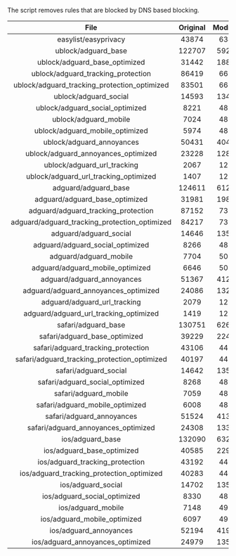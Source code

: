 The script removes rules that are blocked by DNS based blocking.


| File | Original | Modified |
|:----:|:-----:|:-----:|
| easylist/easyprivacy | 43874 | 6346 |
| ublock/adguard_base | 122707 | 59255 |
| ublock/adguard_base_optimized | 31442 | 18867 |
| ublock/adguard_tracking_protection | 86419 | 6692 |
| ublock/adguard_tracking_protection_optimized | 83501 | 6691 |
| ublock/adguard_social | 14593 | 13481 |
| ublock/adguard_social_optimized | 8221 | 4837 |
| ublock/adguard_mobile | 7024 | 4838 |
| ublock/adguard_mobile_optimized | 5974 | 4837 |
| ublock/adguard_annoyances | 50431 | 40447 |
| ublock/adguard_annoyances_optimized | 23228 | 12817 |
| ublock/adguard_url_tracking | 2067 | 1225 |
| ublock/adguard_url_tracking_optimized | 1407 | 1225 |
| adguard/adguard_base | 124611 | 61250 |
| adguard/adguard_base_optimized | 31981 | 19856 |
| adguard/adguard_tracking_protection | 87152 | 7371 |
| adguard/adguard_tracking_protection_optimized | 84217 | 7370 |
| adguard/adguard_social | 14646 | 13541 |
| adguard/adguard_social_optimized | 8266 | 4876 |
| adguard/adguard_mobile | 7704 | 5017 |
| adguard/adguard_mobile_optimized | 6646 | 5016 |
| adguard/adguard_annoyances | 51367 | 41295 |
| adguard/adguard_annoyances_optimized | 24086 | 13244 |
| adguard/adguard_url_tracking | 2079 | 1235 |
| adguard/adguard_url_tracking_optimized | 1419 | 1235 |
| safari/adguard_base | 130751 | 62685 |
| safari/adguard_base_optimized | 39229 | 22419 |
| safari/adguard_tracking_protection | 43106 | 4459 |
| safari/adguard_tracking_protection_optimized | 40197 | 4458 |
| safari/adguard_social | 14642 | 13530 |
| safari/adguard_social_optimized | 8268 | 4873 |
| safari/adguard_mobile | 7059 | 4880 |
| safari/adguard_mobile_optimized | 6008 | 4879 |
| safari/adguard_annoyances | 51524 | 41384 |
| safari/adguard_annoyances_optimized | 24308 | 13301 |
| ios/adguard_base | 132090 | 63201 |
| ios/adguard_base_optimized | 40585 | 22943 |
| ios/adguard_tracking_protection | 43192 | 4467 |
| ios/adguard_tracking_protection_optimized | 40283 | 4466 |
| ios/adguard_social | 14702 | 13563 |
| ios/adguard_social_optimized | 8330 | 4887 |
| ios/adguard_mobile | 7148 | 4919 |
| ios/adguard_mobile_optimized | 6097 | 4918 |
| ios/adguard_annoyances | 52194 | 41950 |
| ios/adguard_annoyances_optimized | 24979 | 13595 |